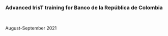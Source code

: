<br/>

<br/>

### Advanced IrisT training for Banco de la República de Colombia

<br/>

August-September 2021


